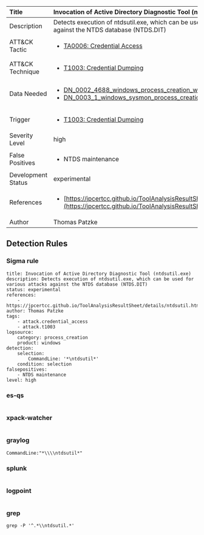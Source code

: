 | Title                | Invocation of Active Directory Diagnostic Tool (ntdsutil.exe)                                                                                                                                                 |
|:---------------------|:------------------------------------------------------------------------------------------------------------------------------------------------------------|
| Description          | Detects execution of ntdsutil.exe, which can be used for various attacks against the NTDS database (NTDS.DIT)                                                                                                                                           |
| ATT&amp;CK Tactic    | <ul><li>[TA0006: Credential Access](https://attack.mitre.org/tactics/TA0006)</li></ul>  |
| ATT&amp;CK Technique | <ul><li>[T1003: Credential Dumping](https://attack.mitre.org/techniques/T1003)</li></ul>                             |
| Data Needed          | <ul><li>[DN_0002_4688_windows_process_creation_with_commandline](../Data_Needed/DN_0002_4688_windows_process_creation_with_commandline.md)</li><li>[DN_0003_1_windows_sysmon_process_creation](../Data_Needed/DN_0003_1_windows_sysmon_process_creation.md)</li></ul>                                                         |
| Trigger              | <ul><li>[T1003: Credential Dumping](../Triggers/T1003.md)</li></ul>  |
| Severity Level       | high                                                                                                                                                 |
| False Positives      | <ul><li>NTDS maintenance</li></ul>                                                                  |
| Development Status   | experimental                                                                                                                                                |
| References           | <ul><li>[https://jpcertcc.github.io/ToolAnalysisResultSheet/details/ntdsutil.htm](https://jpcertcc.github.io/ToolAnalysisResultSheet/details/ntdsutil.htm)</li></ul>                                                          |
| Author               | Thomas Patzke                                                                                                                                                |


## Detection Rules

### Sigma rule

```
title: Invocation of Active Directory Diagnostic Tool (ntdsutil.exe)
description: Detects execution of ntdsutil.exe, which can be used for various attacks against the NTDS database (NTDS.DIT)
status: experimental
references:
    - https://jpcertcc.github.io/ToolAnalysisResultSheet/details/ntdsutil.htm
author: Thomas Patzke
tags:
    - attack.credential_access
    - attack.t1003
logsource:
    category: process_creation
    product: windows
detection:
    selection:
        CommandLine: '*\ntdsutil*'
    condition: selection
falsepositives:
    - NTDS maintenance
level: high

```





### es-qs
    
```

```


### xpack-watcher
    
```

```


### graylog
    
```
CommandLine:"*\\\\ntdsutil*"
```


### splunk
    
```

```


### logpoint
    
```

```


### grep
    
```
grep -P '^.*\\ntdsutil.*'
```



